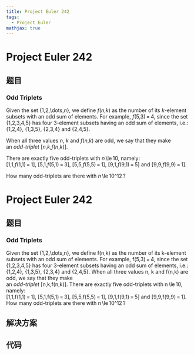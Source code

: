 ```yaml
---
title: Project Euler 242
tags:
  - Project Euler
mathjax: true
---
```

<escape><!-- more --></escape>
    
# Project Euler 242
## 题目
### Odd Triplets

Given the set {1,2,\dots,<var>n</var>}, we define <var>f</var>(<var>n</var>,<var>k</var>) as the number of its <var>k</var>-element subsets with an odd sum of elements. For example, <var>f</var>(5,3) = 4, since the set {1,2,3,4,5} has four 3-element subsets having an odd sum of elements, i.e.: {1,2,4}, {1,3,5}, {2,3,4} and {2,4,5}.

When all three values <var>n</var>, <var>k</var> and <var>f</var>(<var>n</var>,<var>k</var>) are odd, we say that they make <br />
an <i>odd-triplet</i> [<var>n</var>,<var>k</var>,<var>f</var>(<var>n</var>,<var>k</var>)].

There are exactly five odd-triplets with <var>n</var> \le 10, namely:<br />
[1,1,<var>f</var>(1,1) = 1], [5,1,<var>f</var>(5,1) = 3], [5,5,<var>f</var>(5,5) = 1], [9,1,<var>f</var>(9,1) = 5] and [9,9,<var>f</var>(9,9) = 1].

How many odd-triplets are there with <var>n</var> \le 10^12 ?


# Project Euler 242
## 题目
### Odd Triplets

Given the set {1,2,\dots,n}, we define f(n,k) as the number of its k-element subsets with an odd sum of elements. For example, f(5,3)&thinsp;=&thinsp;4, since the set {1,2,3,4,5} has four 3-element subsets having an odd sum of elements, i.e.: {1,2,4}, {1,3,5}, {2,3,4} and {2,4,5}.
When all three values n, k and f(n,k) are odd, we say that they make<br>an <i>odd-triplet</i> [n,k,f(n,k)].
There are exactly five odd-triplets with n&thinsp;\le&thinsp;10, namely:<br>[1,1,f(1,1)&thinsp;=&thinsp;1], [5,1,f(5,1)&thinsp;=&thinsp;3], [5,5,f(5,5)&thinsp;=&thinsp;1], [9,1,f(9,1)&thinsp;=&thinsp;5] and [9,9,f(9,9)&thinsp;=&thinsp;1].
How many odd-triplets are there with n&thinsp;\le&thinsp;10^12&thinsp;?


## 解决方案


## 代码


